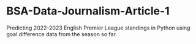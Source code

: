 # BSA-Data-Journalism-Article-1
Predicting 2022-2023 English Premier League standings in Python using goal difference data from the season so far.
